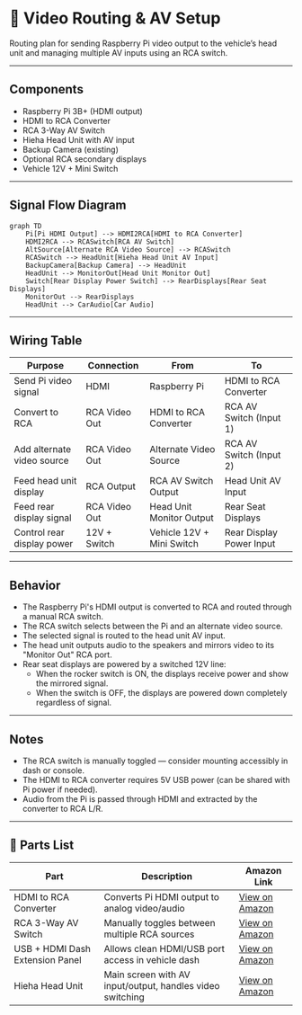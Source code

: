 # 🎥 Video Routing & AV Setup

Routing plan for sending Raspberry Pi video output to the vehicle’s head unit and managing multiple AV inputs using an RCA switch.

---

## Components

- Raspberry Pi 3B+ (HDMI output)
- HDMI to RCA Converter
- RCA 3-Way AV Switch
- Hieha Head Unit with AV input
- Backup Camera (existing)
- Optional RCA secondary displays
- Vehicle 12V + Mini Switch

---

## Signal Flow Diagram

```mermaid
graph TD
    Pi[Pi HDMI Output] --> HDMI2RCA[HDMI to RCA Converter]
    HDMI2RCA --> RCASwitch[RCA AV Switch]
    AltSource[Alternate RCA Video Source] --> RCASwitch
    RCASwitch --> HeadUnit[Hieha Head Unit AV Input]
    BackupCamera[Backup Camera] --> HeadUnit
    HeadUnit --> MonitorOut[Head Unit Monitor Out]
    Switch[Rear Display Power Switch] --> RearDisplays[Rear Seat Displays]
    MonitorOut --> RearDisplays
    HeadUnit --> CarAudio[Car Audio]
```

---

## Wiring Table

| Purpose                           | Connection           | From                        | To                           |
|-----------------------------------|----------------------|-----------------------------|------------------------------|
| Send Pi video signal              | HDMI                 | Raspberry Pi                | HDMI to RCA Converter        |
| Convert to RCA                    | RCA Video Out        | HDMI to RCA Converter       | RCA AV Switch (Input 1)      |
| Add alternate video source        | RCA Video Out        | Alternate Video Source      | RCA AV Switch (Input 2)      |
| Feed head unit display            | RCA Output           | RCA AV Switch Output        | Head Unit AV Input           |
| Feed rear display signal          | RCA Video Out        | Head Unit Monitor Output    | Rear Seat Displays           |
| Control rear display power        | 12V + Switch         | Vehicle 12V + Mini Switch   | Rear Display Power Input     |

---

## Behavior

- The Raspberry Pi's HDMI output is converted to RCA and routed through a manual RCA switch.
- The RCA switch selects between the Pi and an alternate video source.
- The selected signal is routed to the head unit AV input.
- The head unit outputs audio to the speakers and mirrors video to its "Monitor Out" RCA port.
- Rear seat displays are powered by a switched 12V line:
  - When the rocker switch is ON, the displays receive power and show the mirrored signal.
  - When the switch is OFF, the displays are powered down completely regardless of signal.

---

## Notes

- The RCA switch is manually toggled — consider mounting accessibly in dash or console.
- The HDMI to RCA converter requires 5V USB power (can be shared with Pi power if needed).
- Audio from the Pi is passed through HDMI and extracted by the converter to RCA L/R.

---

## 🔗 Parts List

| Part | Description | Amazon Link |
|------|-------------|-------------|
| HDMI to RCA Converter | Converts Pi HDMI output to analog video/audio | [View on Amazon](https://www.amazon.com/dp/B082X97KKW?ref=ppx_yo2ov_dt_b_fed_asin_title) |
| RCA 3-Way AV Switch | Manually toggles between multiple RCA sources | [View on Amazon](https://www.amazon.com/dp/B0DM58HDYQ?ref=ppx_yo2ov_dt_b_fed_asin_title) |
| USB + HDMI Dash Extension Panel | Allows clean HDMI/USB port access in vehicle dash | [View on Amazon](https://www.amazon.com/dp/B07T4VTT4T?ref_=ppx_hzsearch_conn_dt_b_fed_asin_title_3) |
| Hieha Head Unit | Main screen with AV input/output, handles video switching | [View on Amazon](https://www.amazon.com/dp/B08QMZ4TGF?ref=ppx_yo2ov_dt_b_fed_asin_title) |
